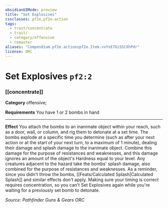 ```yaml
---
obsidianUIMode: preview
title: "Set Explosives"
cssclasses: pf2e,pf2e-action
tags:
  - trait/concentrate
  - trait/
  - category/offensive
  - remaster
aliases: "Compendium.pf2e.actionspf2e.Item.vvYsE7OiSSCXhPdr"
license: ORC
---
```

# Set Explosives `pf2:2`

### [[concentrate]]

**Category** offensive; 




**Requirements** You have 1 or 2 bombs in hand

* * *

**Effect** You attach the bombs to an inanimate object within your reach, such as a door, wall, or column, and rig them to detonate at a set time. The bombs explode at a specific time you determine (such as after your next action or at the start of your next turn, to a maximum of 1 minute), dealing their damage and splash damage to the inanimate object. Combine this damage for the purpose of resistances and weaknesses, and this damage ignores an amount of the object's Hardness equal to your level. Any creatures adjacent to the hazard take the bombs' splash damage, also combined for the purpose of resistances and weaknesses. As a reminder, since you didn't throw the bombs, [[Feats/Calculated Splash|Calculated Splash]] and similar effects don't apply. Making sure your timing is correct requires concentration, so you can't Set Explosives again while you're waiting for a previously set bomb to detonate.

*Source: Pathfinder Guns & Gears*
*ORC*